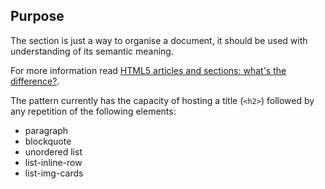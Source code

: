 ## Purpose

The section is just a way to organise a document, it should be used with understanding of its semantic meaning.

For more information read [HTML5 articles and sections: what's the difference?](http://www.brucelawson.co.uk/2010/html5-articles-and-sections-whats-the-difference/).

The pattern currently has the capacity of hosting a title (`<h2>`) followed by any repetition of the following elements:

- paragraph
- blockquote
- unordered list
- list-inline-row
- list-img-cards
